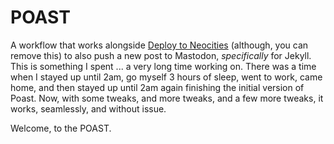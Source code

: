 # POAST
A workflow that works alongside <a href="https://github.com/marketplace/actions/deploy-to-neocities" target="_blank">Deploy to Neocities</a> (although, you can remove this) to also push a new post to Mastodon, *specifically* for Jekyll. This is something I spent ... a very long time working on. There was a time when I stayed up until 2am, go myself 3 hours of sleep, went to work, came home, and then stayed up until 2am again finishing the initial version of Poast. Now, with some tweaks, and more tweaks, and a few more tweaks, it works, seamlessly, and without issue.

Welcome, to the POAST.

